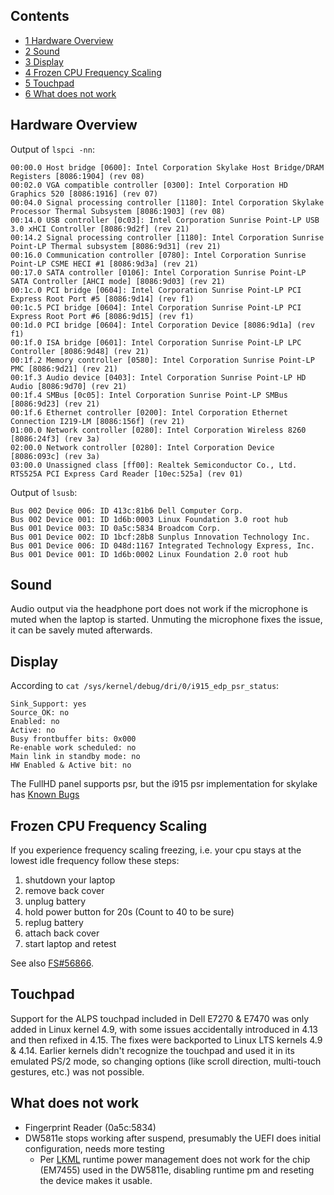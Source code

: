 ## Contents

*   [1 Hardware Overview](#Hardware_Overview)
*   [2 Sound](#Sound)
*   [3 Display](#Display)
*   [4 Frozen CPU Frequency Scaling](#Frozen_CPU_Frequency_Scaling)
*   [5 Touchpad](#Touchpad)
*   [6 What does not work](#What_does_not_work)

## Hardware Overview

Output of `lspci -nn`:

```
00:00.0 Host bridge [0600]: Intel Corporation Skylake Host Bridge/DRAM Registers [8086:1904] (rev 08)
00:02.0 VGA compatible controller [0300]: Intel Corporation HD Graphics 520 [8086:1916] (rev 07)
00:04.0 Signal processing controller [1180]: Intel Corporation Skylake Processor Thermal Subsystem [8086:1903] (rev 08)
00:14.0 USB controller [0c03]: Intel Corporation Sunrise Point-LP USB 3.0 xHCI Controller [8086:9d2f] (rev 21)
00:14.2 Signal processing controller [1180]: Intel Corporation Sunrise Point-LP Thermal subsystem [8086:9d31] (rev 21)
00:16.0 Communication controller [0780]: Intel Corporation Sunrise Point-LP CSME HECI #1 [8086:9d3a] (rev 21)
00:17.0 SATA controller [0106]: Intel Corporation Sunrise Point-LP SATA Controller [AHCI mode] [8086:9d03] (rev 21)
00:1c.0 PCI bridge [0604]: Intel Corporation Sunrise Point-LP PCI Express Root Port #5 [8086:9d14] (rev f1)
00:1c.5 PCI bridge [0604]: Intel Corporation Sunrise Point-LP PCI Express Root Port #6 [8086:9d15] (rev f1)
00:1d.0 PCI bridge [0604]: Intel Corporation Device [8086:9d1a] (rev f1)
00:1f.0 ISA bridge [0601]: Intel Corporation Sunrise Point-LP LPC Controller [8086:9d48] (rev 21)
00:1f.2 Memory controller [0580]: Intel Corporation Sunrise Point-LP PMC [8086:9d21] (rev 21)
00:1f.3 Audio device [0403]: Intel Corporation Sunrise Point-LP HD Audio [8086:9d70] (rev 21)
00:1f.4 SMBus [0c05]: Intel Corporation Sunrise Point-LP SMBus [8086:9d23] (rev 21)
00:1f.6 Ethernet controller [0200]: Intel Corporation Ethernet Connection I219-LM [8086:156f] (rev 21)
01:00.0 Network controller [0280]: Intel Corporation Wireless 8260 [8086:24f3] (rev 3a)
02:00.0 Network controller [0280]: Intel Corporation Device [8086:093c] (rev 3a)
03:00.0 Unassigned class [ff00]: Realtek Semiconductor Co., Ltd. RTS525A PCI Express Card Reader [10ec:525a] (rev 01)

```

Output of `lsusb`:

```
Bus 002 Device 006: ID 413c:81b6 Dell Computer Corp.
Bus 002 Device 001: ID 1d6b:0003 Linux Foundation 3.0 root hub
Bus 001 Device 003: ID 0a5c:5834 Broadcom Corp.
Bus 001 Device 002: ID 1bcf:28b8 Sunplus Innovation Technology Inc.
Bus 001 Device 006: ID 048d:1167 Integrated Technology Express, Inc.
Bus 001 Device 001: ID 1d6b:0002 Linux Foundation 2.0 root hub

```

## Sound

Audio output via the headphone port does not work if the microphone is muted when the laptop is started. Unmuting the microphone fixes the issue, it can be savely muted afterwards.

## Display

According to `cat /sys/kernel/debug/dri/0/i915_edp_psr_status`:

```
Sink_Support: yes
Source_OK: no
Enabled: no
Active: no
Busy frontbuffer bits: 0x000
Re-enable work scheduled: no
Main link in standby mode: no
HW Enabled & Active bit: no

```

The FullHD panel supports psr, but the i915 psr implementation for skylake has [Known Bugs](https://bugs.freedesktop.org/show_bug.cgi?id=94126)

## Frozen CPU Frequency Scaling

If you experience frequency scaling freezing, i.e. your cpu stays at the lowest idle frequency follow these steps:

1.  shutdown your laptop
2.  remove back cover
3.  unplug battery
4.  hold power button for 20s (Count to 40 to be sure)
5.  replug battery
6.  attach back cover
7.  start laptop and retest

See also [FS#56866](https://bugs.archlinux.org/task/56866).

## Touchpad

Support for the ALPS touchpad included in Dell E7270 & E7470 was only added in Linux kernel 4.9, with some issues accidentally introduced in 4.13 and then refixed in 4.15\. The fixes were backported to Linux LTS kernels 4.9 & 4.14\. Earlier kernels didn't recognize the touchpad and used it in its emulated PS/2 mode, so changing options (like scroll direction, multi-touch gestures, etc.) was not possible.

## What does not work

*   Fingerprint Reader (0a5c:5834)
*   DW5811e stops working after suspend, presumably the UEFI does initial configuration, needs more testing
    *   Per [LKML](https://lkml.org/lkml/2016/11/4/117) runtime power management does not work for the chip (EM7455) used in the DW5811e, disabling runtime pm and reseting the device makes it usable.